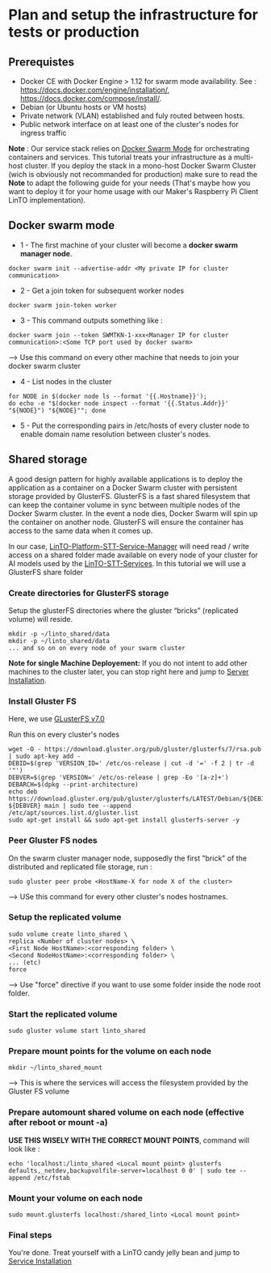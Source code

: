 # Plan and setup the infrastructure for tests or production
## Prerequistes

* Docker CE with Docker Engine > 1.12 for swarm mode availability. See : https://docs.docker.com/engine/installation/,  https://docs.docker.com/compose/install/.
* Debian (or Ubuntu hosts or VM hosts)
* Private network (VLAN) established and fuly routed between hosts.
* Public network interface on at least one of the cluster's nodes for ingress traffic

__Note__ : Our service stack relies on [Docker Swarm Mode](https://docs.docker.com/glossary/?term=swarm%20mode) for orchestrating containers and services. This tutorial treats your infrastructure as a multi-host cluster. If you deploy the stack in a mono-host Docker Swarm Cluster (wich is obviously not recommanded for production) make sure to read the __Note__ to adapt the following guide for your needs (That's maybe how you want to deploy it for your home usage with our Maker's Raspberry Pi Client LinTO implementation).

## Docker swarm mode

* 1 - The first machine of your cluster will become a __docker swarm manager node__. 

```
docker swarm init --advertise-addr <My private IP for cluster communication>
```

* 2 - Get a join token for subsequent worker nodes

```
docker swarm join-token worker
```

* 3 - This command outputs something like :

```
docker swarm join --token SWMTKN-1-xxx<Manager IP for cluster communication>:<Some TCP port used by docker swarm>
```
--> Use this command on every other machine that needs to join your docker swarm cluster

* 4 - List nodes in the cluster <hostname> <Private Ip for nodes communication>

```
for NODE in $(docker node ls --format '{{.Hostname}}');
do echo -e "$(docker node inspect --format '{{.Status.Addr}}' "${NODE}") "${NODE}""; done
```

* 5 - Put the corresponding pairs in /etc/hosts of every cluster node to enable domain name resolution between cluster's nodes.

## Shared storage

A good design pattern for highly available applications is to deploy the application as a container on a Docker Swarm cluster with persistent storage provided by GlusterFS. GlusterFS is a fast shared filesystem that can keep the container volume in sync between multiple nodes of the Docker Swarm cluster.  In the event a node dies, Docker Swarm will spin up the container on another node. GlusterFS will ensure the container has access to the same data when it comes up.

In our case, [LinTO-Platform-STT-Service-Manager](services/manager) will need read / write access on a shared folder made available on every node of your cluster for AI models used by the [LinTO-STT-Services](services/services). In this tutorial we will use a GlusterFS share folder


### Create directories for GlusterFS storage

Setup the glusterFS directories where the gluster “bricks” (replicated volume) will reside. 

```
mkdir -p ~/linto_shared/data
mkdir -p ~/linto_shared/data
... and so on on every node of your swarm cluster
```

__Note for single Machine Deployement:__ If you do not intent to add other machines to the cluster later, you can stop right here and jump to [Server Installation](stack/stack.md).

### Install Gluster FS

Here, we use [GLusterFS v7.0](https://docs.gluster.org/en/latest/Install-Guide/Install/)

Run this on every cluster's nodes

```
wget -O - https://download.gluster.org/pub/gluster/glusterfs/7/rsa.pub | sudo apt-key add -
DEBID=$(grep 'VERSION_ID=' /etc/os-release | cut -d '=' -f 2 | tr -d '"')
DEBVER=$(grep 'VERSION=' /etc/os-release | grep -Eo '[a-z]+')
DEBARCH=$(dpkg --print-architecture)
echo deb https://download.gluster.org/pub/gluster/glusterfs/LATEST/Debian/${DEBID}/${DEBARCH}/apt ${DEBVER} main | sudo tee --append /etc/apt/sources.list.d/gluster.list
sudo apt-get install && sudo apt-get install glusterfs-server -y
```

### Peer Gluster FS nodes

On the swarm cluster manager node, supposedly the first "brick" of the distributed and replicated file storage, run :

```
sudo gluster peer probe <HostName-X for node X of the cluster>
```
--> USe this command for every other cluster's nodes hostnames.

### Setup the replicated volume

```
sudo volume create linto_shared \
replica <Number of cluster nodes> \
<First Node HostName>:<corresponding folder> \
<Second NodeHostName>:<corresponding folder> \
... (etc)
force
```
--> Use "force" directive if you want to use some folder inside the node root folder.

### Start the replicated volume

```
sudo gluster volume start linto_shared
```

### Prepare mount points for the volume on each node

```
mkdir ~/linto_shared_mount
```
--> This is where the services will access the filesystem provided by the Gluster FS volume 

### Prepare automount shared volume on each node (effective after reboot or mount -a)

__USE THIS WISELY WITH THE CORRECT MOUNT POINTS__, command will look like :
```
echo 'localhost:/linto_shared <Local mount point> glusterfs defaults,_netdev,backupvolfile-server=localhost 0 0' | sudo tee --append /etc/fstab
```

### Mount your volume on each node

```
sudo mount.glusterfs localhost:/shared_linto <Local mount point>
```

### Final steps

You're done. Treat yourself with a LinTO candy jelly bean and jump to [Service Installation](stack/stack.md)